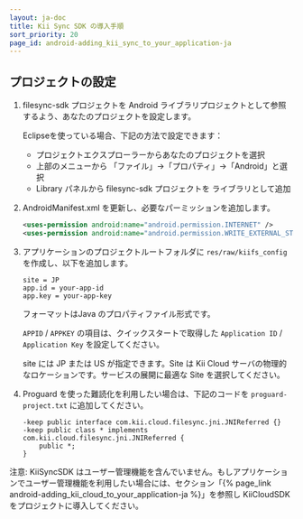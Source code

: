```yaml
---
layout: ja-doc
title: Kii Sync SDK の導入手順
sort_priority: 20
page_id: android-adding_kii_sync_to_your_application-ja
---
```


## プロジェクトの設定

1.  filesync-sdk プロジェクトを Android ライブラリプロジェクトとして参照するよう、あなたのプロジェクトを設定します。

    Eclipseを使っている場合、下記の方法で設定できます：
    * プロジェクトエクスプローラーからあなたのプロジェクトを選択
    * 上部のメニューから 「ファイル」→「プロパティ」→「Android」と選択
    * Library パネルから filesync-sdk プロジェクトを ライブラリとして追加

2.  AndroidManifest.xml を更新し、必要なパーミッションを追加します。

    ```xml
    <uses-permission android:name="android.permission.INTERNET" />
    <uses-permission android:name="android.permission.WRITE_EXTERNAL_STORAGE" />
    ```

3.  アプリケーションのプロジェクトルートフォルダに `res/raw/kiifs_config` を作成し、以下を追加します。

    ```
    site = JP
    app.id = your-app-id
    app.key = your-app-key
    ```

    フォーマットはJava のプロパティファイル形式です。

    `APPID` / `APPKEY` の項目は、クイックスタートで取得した `Application ID` / `Application Key` を設定してください。

    site には JP または US が指定できます。Site は Kii Cloud サーバの物理的なロケーションです。サービスの展開に最適な Site を選択してください。

4.  Proguard を使った難読化を利用したい場合は、下記のコードを `proguard-project.txt` に追加してください。

    ```
    -keep public interface com.kii.cloud.filesync.jni.JNIReferred {}
    -keep public class * implements com.kii.cloud.filesync.jni.JNIReferred {
        public *;
    }
    ```

<p class="note">
注意: KiiSyncSDK はユーザー管理機能を含んでいません。もしアプリケーションでユーザー管理機能を利用したい場合には、セクション「{% page_link android-adding_kii_cloud_to_your_application-ja %}」を参照し KiiCloudSDK をプロジェクトに導入してください。
</p>
